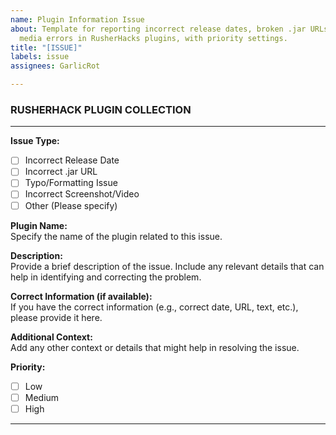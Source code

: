 ```yaml
---
name: Plugin Information Issue
about: Template for reporting incorrect release dates, broken .jar URLs, typos, and
  media errors in RusherHacks plugins, with priority settings.
title: "[ISSUE]"
labels: issue
assignees: GarlicRot

---
```


### RUSHERHACK PLUGIN COLLECTION

---

**Issue Type:**  
- [ ] Incorrect Release Date
- [ ] Incorrect .jar URL
- [ ] Typo/Formatting Issue
- [ ] Incorrect Screenshot/Video
- [ ] Other (Please specify)

**Plugin Name:**  
Specify the name of the plugin related to this issue.

**Description:**  
Provide a brief description of the issue. Include any relevant details that can help in identifying and correcting the problem.

**Correct Information (if available):**  
If you have the correct information (e.g., correct date, URL, text, etc.), please provide it here.

**Additional Context:**  
Add any other context or details that might help in resolving the issue.

**Priority:**  
- [ ] Low
- [ ] Medium
- [ ] High

---
